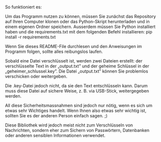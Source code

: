 So funktioniert es:

Um das Programm nutzen zu können, müssen Sie zunächst das Repository auf Ihren Computer klonen oder das Python-Skript herunterladen und in einem eigenen Ordner speichern. Ausserdem müssen Sie Python installiert haben und die requirements.txt mit dem folgenden Befehl installieren: pip install -r requirements.txt

Wenn Sie dieses README-File durchlesen und den Anweisungen im Programm folgen, sollte alles reibungslos laufen.

Sobald eine Datei verschlüsselt ist, werden zwei Dateien erstellt: der verschlüsselte Text in der „output.txt” und der geheime Schlüssel in der „geheimer_schlussel.key”. Die Datei „output.txt” können Sie problemlos verschicken oder weitergeben.

Die .key-Datei jedoch nicht, da sie den Text entschlüsseln kann. Darum muss diese Datei auf sichere Weise, z. B. via USB-Stick, weitergegeben werden.

All diese Sicherheitsmassnahmen sind jedoch nur nötig, wenn es sich um etwas sehr Wichtiges handelt. Wenn Ihnen also etwas sehr wichtig ist, sollten Sie es der anderen Person einfach sagen. ;)

Diese Bibliothek wird jedoch meist nicht zum Verschlüsseln von Nachrichten, sondern eher zum Sichern von Passwörtern, Datenbanken oder anderen sensiblen Informationen verwendet.

